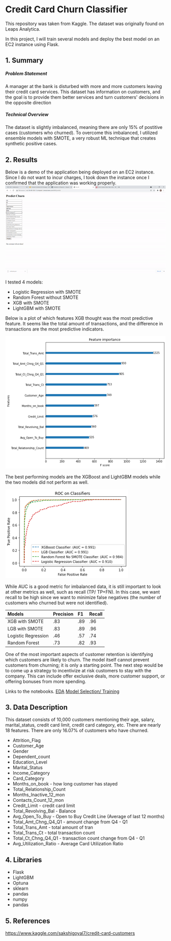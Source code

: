 # Credit Card Churn Classifier


This repository was taken from Kaggle. The dataset was originally found on Leaps Analytica.

In this project, I will train several models and deploy the best model on an EC2 instance using Flask.


## 1. Summary 

##### Problem Statement

A manager at the bank is disturbed with more and more customers leaving their credit card services. This dataset has information on customers, and the goal is to provide them better services and turn customers' decisions in the opposite direction

##### Technical Overview
The dataset is slightly imbalanced, meaning there are only 15% of postitive cases (customers who churned). To overcome this imbalanced, I utilized ensemble models with SMOTE, a very robust ML technique that creates synthetic positive cases. 

## 2. Results

Below is a demo of the application being deployed on an EC2 instance. Since I do not want to incur charges, I took down the instance once I confirmed that the application was working properly. 
![EC2](https://github.com/victorvvu/Customer_Churn/blob/main/imgs/ec2_demo.gif)


I tested 4 models:
- Logistic Regression with SMOTE
- Random Forest without SMOTE
- XGB with SMOTE
- LightGBM with SMOTE

Below is a plot of which features XGB thought was the most predictive feature. It seems like the total amount of transactions, and the difference in transactions are the most predictive indicators. 

![feat](https://github.com/victorvvu/Customer_Churn/blob/main/imgs/churn_feature.png?raw=true)


The best performing models are the XGBoost and LightGBM models while the two models did not perform as well.





![ROC](https://github.com/victorvvu/Customer_Churn/blob/main/imgs/churn_roc.png?raw=true)

While AUC is a good metric for imbalanced data, it is still important to look at other metrics as well, such as recall (TP/ TP+FN). In this case, we want recall to be high since we want to minimize false negatives (the number of customers who churned but were not identified).

|Models| Precision | F1| Recall|
| :---         |     :---     |          :--- | :---  |  
| XGB with SMOTE  | .83   |  .89  |     .96|
| LGB with SMOTE | .83       | .89    | .96|
| Logistic Regression | .46 | .57 | .74|
|Random Forest | .73 | .82| .93|

One of the most important aspects of customer retention is identifying which customers are likely to churn. The model itself cannot prevent customers from churning; it is only a starting point. The next step would be to come up a strategy to incentivize at risk customers to stay with the company. This can include offer exclusive deals, more customer support, or offering bonuses from more spending. 

Links to the notebooks.
[EDA](https://www.google.com)
[Model Selection/ Training](https://github.com/victorvvu/Customer_Churn/blob/main/churn_eda.ipynb)
## 3. Data Description

This dataset consists of 10,000 customers mentioning their age, salary, marital_status, credit card limit, credit card category, etc. There are nearly 18 features. There are only 16.07% of customers who have churned.

- Attrition_Flag
- Customer_Age
- Gender
- Dependent_count
- Education_Level
- Marital_Status
- Income_Category
- Card_Category
- Months_on_book - how long customer has stayed
- Total_Relationship_Count
- Months_Inactive_12_mon
- Contacts_Count_12_mon
- Credit_Limit - credit card limit
- Total_Revolving_Bal - Balance
- Avg_Open_To_Buy - Open to Buy Credit Line (Average of last 12 months)
- Total_Amt_Chng_Q4_Q1 - amount change from Q4 - Q1
- Total_Trans_Amt - total amount of tran
- Total_Trans_Ct - total transaction count
- Total_Ct_Chng_Q4_Q1 - transaction count change from Q4 - Q1
- Avg_Utilization_Ratio - Average Card Utilization Ratio
  
## 4. Libraries

- Flask
- LightGBM
- Optuna
- sklearn
- pandas
- numpy
- pandas 

## 5. References

https://www.kaggle.com/sakshigoyal7/credit-card-customers
